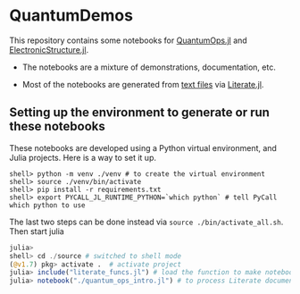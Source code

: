 # QuantumDemos

This repository contains some notebooks for
[QuantumOps.jl](https://github.ibm.com/John-Lapeyre/QuantumOps.jl)
and [ElectronicStructure.jl](https://github.ibm.com/John-Lapeyre/ElectronicStructure.jl).

* The notebooks are a mixture of demonstrations, documentation, etc.

* Most of the notebooks are generated from [text files](./source/) via [Literate.jl](https://github.com/fredrikekre/Literate.jl).


## Setting up the environment to generate or run these notebooks

These notebooks are developed using a Python virtual environment, and Julia projects.
Here is a way to set it up.

```shell
shell> python -m venv ./venv # to create the virtual environment
shell> source ./venv/bin/activate
shell> pip install -r requirements.txt
shell> export PYCALL_JL_RUNTIME_PYTHON=`which python` # tell PyCall which python to use
```
The last two steps can be done instead via `source ./bin/activate_all.sh`.
Then start julia
```julia
julia>
shell> cd ./source # switched to shell mode
(@v1.7) pkg> activate .  # activate project
julia> include("literate_funcs.jl") # load the function to make notebooks
julia> notebook("./quantum_ops_intro.jl") # to process Literate document into notebook
```
